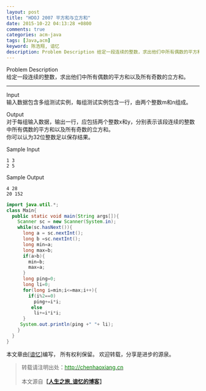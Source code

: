 ```yaml
---
layout: post
title: "HDOJ 2007 平方和与立方和"
date: 2015-10-22 04:13:28 +0800
comments: true
categories: acm-java
tags: [Java,acm]
keyword: 陈浩翔, 谙忆
description: Problem Description 给定一段连续的整数，求出他们中所有偶数的平方和以及所有奇数的立方和。Input 输入数据包含多组测试实例，每组测试实例包含一行，由两个整数m和n组成。Output 对于每组输入数据，输出一行，应包括两个整数x和y，分别表示该段连续的整数中所有偶数的平方和以及所有奇数的立方和。 你可以认为32位整数足以保存结果。Sample Input  
---
```



Problem Description   
给定一段连续的整数，求出他们中所有偶数的平方和以及所有奇数的立方和。 

<!-- more -->
----------

 
Input  
输入数据包含多组测试实例，每组测试实例包含一行，由两个整数m和n组成。
 

Output  
对于每组输入数据，输出一行，应包括两个整数x和y，分别表示该段连续的整数中所有偶数的平方和以及所有奇数的立方和。  
你可以认为32位整数足以保存结果。
 

Sample Input
```
1 3
2 5
```

Sample Output
```
4 28
20 152
```

```java
import java.util.*;
class Main{
  public static void main(String args[]){
    Scanner sc = new Scanner(System.in);
    while(sc.hasNext()){
      long a = sc.nextInt();
      long b =sc.nextInt();
      long min=a;
      long max=b;
      if(a>b){
        min=b;
        max=a;
      }
      long ping=0;
      long li=0;
      for(long i=min;i<=max;i++){
        if(i%2==0)
          ping+=i*i;
         else
          li+=i*i*i;
      }
     System.out.println(ping +" "+ li);
    }
  }
}
```

本文章由<a href="http://chenhaoxiang.cn/">[谙忆]</a>编写， 所有权利保留。 
欢迎转载，分享是进步的源泉。
<blockquote cite='陈浩翔'>
<p background-color='#D3D3D3'>转载请注明出处：<a href='http://chenhaoxiang.cn'><font color="green">http://chenhaoxiang.cn</font></a><br><br>
本文源自<strong>【<a href='http://chenhaoxiang.cn' target='_blank'>人生之旅_谙忆的博客</a>】</strong></p>
</blockquote>
